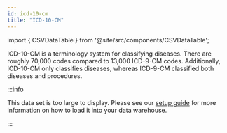 ```yaml
---
id: icd-10-cm
title: "ICD-10-CM"
---
```


import { CSVDataTable } from '@site/src/components/CSVDataTable';

ICD-10-CM is a terminology system for classifying diseases.  There are roughly 70,000 codes compared to 13,000 ICD-9-CM codes.  Additionally, ICD-10-CM only classifies diseases, whereas ICD-9-CM classified both diseases and procedures.

:::info

This data set is too large to display.  Please see our [setup guide](/getting-started/setup) for more information on how to load it into your data warehouse.

:::
